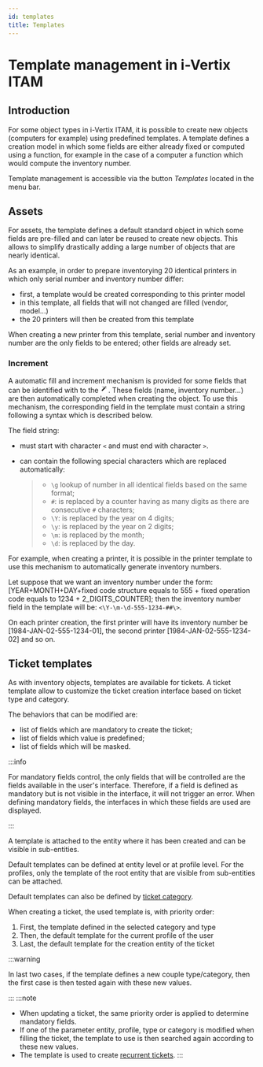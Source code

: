 ```yaml
---
id: templates
title: Templates
---
```


# Template management in i-Vertix ITAM

## Introduction

For some object types in i-Vertix ITAM, it is possible to create new objects
(computers for example) using predefined templates. A template defines a
creation model in which some fields are either already fixed or computed
using a function, for example in the case of a computer a function which
would compute the inventory number.

Template management is accessible via the button *Templates* located in
the menu bar.

## Assets

For assets, the template defines a default standard object in which some
fields are pre-filled and can later be reused to create new objects.
This allows to simplify drastically adding a large number of objects
that are nearly identical.

As an example, in order to prepare inventorying 20 identical printers in
which only serial number and inventory number differ:

- first, a template would be created corresponding to this printer model
- in this template, all fields that will not changed are filled (vendor,
  model...)
- the 20 printers will then be created from this template

When creating a new printer from this template, serial number and
inventory number are the only fields to be entered; other fields are
already set.

### Increment

A automatic fill and increment mechanism is provided for some fields
that can be identified with to the
![autofill marker](../../assets/modules/overview/images/autofill_mark.png). These fields (name,
inventory number...) are then automatically completed when creating the
object. To use this mechanism, the corresponding field in the template
must contain a string following a syntax which is described below.

The field string:

- must start with character `<` and must end with character `>`.

- can contain the following special characters which are replaced
  automatically:

  > - `\g` lookup of number in all identical fields based on the same
  >   format;
  > - `#`: is replaced by a counter having as many digits as there are
  >   consecutive `#` characters;
  > - `\Y`: is replaced by the year on 4 digits;
  > - `\y`: is replaced by the year on 2 digits;
  > - `\m`: is replaced by the month;
  > - `\d`: is replaced by the day.

For example, when creating a printer, it is possible in the printer
template to use this mechanism to automatically generate inventory
numbers.

Let suppose that we want an inventory number under the form:
[YEAR+MONTH+DAY+fixed code structure equals to 555 + fixed operation
code equals to 1234 + 2_DIGITS_COUNTER]; then the inventory
number field in the template will be: `<\Y-\m-\d-555-1234-##\>`.

On each printer creation, the first printer will have its inventory
number be [1984-JAN-02-555-1234-01], the second printer
[1984-JAN-02-555-1234-02] and so on.

## Ticket templates

As with inventory objects, templates are available for tickets. A ticket
template allow to customize the ticket creation interface based on
ticket type and category.

The behaviors that can be modified are:

- list of fields which are mandatory to create the ticket;
- list of fields which value is predefined;
- list of fields which will be masked.

:::info

For mandatory fields control, the only fields that will be controlled
are the fields available in the user's interface. Therefore, if a
field is defined as mandatory but is not visible in the interface, it
will not trigger an error. When defining mandatory fields, the
interfaces in which these fields are used are displayed.

:::

A template is attached to the entity where it has been created and can
be visible in sub-entities.

Default templates can be defined at entity level or at profile level.
For the profiles, only the template of the root entity that are visible
from sub-entities can be attached.

Default templates can also be defined by
[ticket category](tickets-categories).

When creating a ticket, the used template is, with priority order:

1.  First, the template defined in the selected category and type
2.  Then, the default template for the current profile of the user
3.  Last, the default template for the creation entity of the ticket

:::warning

In last two cases, if the template defines a new couple type/category,
then the first case is then tested again with these new values.

:::
:::note

- When updating a ticket, the same priority order is applied to
  determine mandatory fields.
- If one of the parameter entity, profile, type or category is modified
  when filling the ticket, the template to use is then searched again
  according to these new values.
- The template is used to create
  [recurrent tickets](recurrent-tickets).
:::
